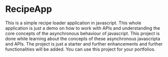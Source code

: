 # RecipeApp
This is a simple recipe loader application in javascript. This whole application is just a demo on how to work with APIs and understanding the core concepts of the asynchronous behaviour of javascript. This project is done while learning about the concepts of these asynchronous javascripta and APIs. The project is just a starter and further enhancements and further functionalities will be added. You can use this project for your portfolios.
